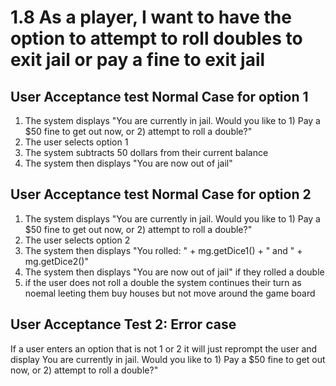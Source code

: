 # 1.8 As a player, I want to have the option to attempt to roll doubles to exit jail or pay a fine to exit jail
## User Acceptance test Normal Case for option 1
1. The system displays "You are currently in jail. Would you like to 1) Pay a $50 fine to get out now, or 2) attempt to roll a double?"
2. The user selects option 1
3. The system subtracts 50 dollars from their current balance
4. The system then displays "You are now out of jail"

## User Acceptance test Normal Case for option 2
1. The system displays "You are currently in jail. Would you like to 1) Pay a $50 fine to get out now, or 2) attempt to roll a double?"
2. The user selects option 2
3. The system then displays "You rolled: " + mg.getDice1() + " and " + mg.getDice2()"
4. The system then displays "You are now out of jail" if they rolled a double
5. if the user does not roll a double the system continues their turn as noemal leeting them buy houses but not move around the game board


## User Acceptance Test 2: Error case
If a user enters an option that is not 1 or 2 it will just reprompt the user and display You are currently in jail. Would you like to 1) Pay a $50 fine to get out now, or 2) attempt to roll a double?"
